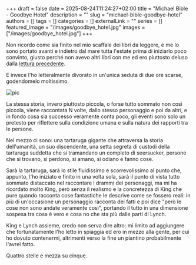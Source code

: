 +++ 
draft = false
date = 2025-08-24T11:24:27+02:00
title = "Michael Bible - Goodbye Hotel"
description = ""
slug = "michael-bible-goodbye-hotel"
authors = []
tags = []
categories = []
externalLink = ""
series = []
featured_image = "/images/goodbye_hotel.jpg"
images = ["/images/goodbye_hotel.jpg"]
+++

Non ricordo come sia finito nel mio scaffale dei libri da leggere, e me lo sono portato avanti e indietro dal mare tutta l'estate prima di iniziarlo poco convinto, giusto perché non avevo altri libri con me ed ero piuttosto deluso dalla [lettura precedente](/posts/nahoko-uehashi-erin-the-beast-player/).

E invece l'ho letteralmente divorato in un'unica seduta di due ore scarse, godendomelo moltissimo.

![pic](/images/goodbye_hotel.jpg#center)

La stessa storia, invero piuttosto piccola, o forse tutto sommato non così piccola, viene raccontata N volte, dallo stesso personaggio e poi da altri, e in fondo cosa sia successo veramente conta poco, gli eventi sono solo un pretesto per riflettere sulla condizione umana e sulla natura dei rapporti tra le persone.

Nel mezzo ci sono: una tartaruga gigante che attraversa la storia dell'umanità, un suo discendente, una setta segreta di custodi della tartaruga suddetta che si tramandano un completo di seersucker, persone che si trovano, si perdono, si amano, si odiano e fanno cose.

Sarà la tartaruga, sarà lo stile fluidissimo e scorrevolissimo al punto che, appunto, l'ho iniziato e finito in una volta sola, sarà il punto di vista tutto sommato distaccato nel raccontare i drammi dei personaggi, ma mi ha ricordato molto King, però senza il realismo e la concretezza di King che pure quando racconta cose fantastiche le descrive come se fossero reali: in più di un'occasione un personaggio racconta dei fatti e poi dice "però le cose non sono andate veramente così", portando il tutto in una dimensione sospesa tra cosa è vero e cosa no che sta più dalle parti di Lynch.

King e Lynch assieme, credo non serva dire altro: mi limito ad aggiungere che fortunatamente l'ho letto in spiaggia ed ero in mezzo alla gente, per cui ho dovuto contenermi, altrimenti verso la fine un piantino probabilmente l'avrei fatto.

Quattro stelle e mezza su cinque.